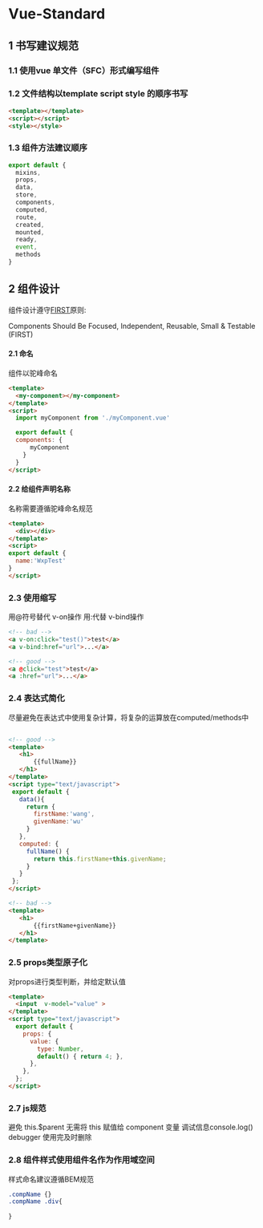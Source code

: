 # Vue-Standard

## 1 书写建议规范
### 1.1 使用vue 单文件（SFC）形式编写组件

### 1.2 文件结构以template script style 的顺序书写
```html
<template></template>
<script></script>
<style></style>
```
### 1.3  组件方法建议顺序

```javascript
export default {
  mixins,
  props,
  data,
  store,
  components,
  computed,
  route,
  created,
  mounted,
  ready,
  event,
  methods
}
```


## 2 组件设计

组件设计遵守[FIRST](https://addyosmani.com/first/)原则:

Components Should Be Focused, Independent, Reusable, Small & Testable (FIRST)



#### 2.1 命名

组件以驼峰命名

```html
<template>
  <my-component></my-component>
</template>
<script>
  import myComponent from './myComponent.vue'

  export default {
  components: {
  	  myComponent
    }
  }
</script>

```
#### 2.2 给组件声明名称
名称需要遵循驼峰命名规范
```html
<template>
  <div></div>
</template>
<script>
export default {
  name:'WxpTest'
}
</script>
```
### 2.3 使用缩写

用@符号替代 v-on操作
用:代替 v-bind操作

```html
<!-- bad -->
<a v-on:click="test()">test</a>
<a v-bind:href="url">...</a>

<!-- good -->
<a @click="test">test</a>
<a :href="url">...</a>
```
### 2.4 表达式简化

尽量避免在表达式中使用复杂计算，将复杂的运算放在computed/methods中

 ```html

<!-- good -->
<template>
    <h1>
        {{fullName}}
    </h1>
</template>
<script type="text/javascript">
  export default {
    data(){
      return {
        firstName:'wang',
        givenName:'wu'
      }
    },
    computed: {
      fullName() {
        return this.firstName+this.givenName;
      }
    }
  };
</script>

<!-- bad -->
<template>
    <h1>
        {{firstName+givenName}}
    </h1>
</template>
 ```


### 2.5 props类型原子化

对props进行类型判断，并给定默认值

```html
<template>
  <input  v-model="value" >
</template>
<script type="text/javascript">
  export default {
    props: {
      value: {
        type: Number,
        default() { return 4; },
      },
    },
  };
</script>

```

### 2.7 js规范
   避免 this.$parent
   无需将 this 赋值给 component 变量
   调试信息console.log() debugger 使用完及时删除

### 2.8 组件样式使用组件名作为作用域空间
样式命名建议遵循BEM规范
```css
.compName {}
.compName .div{
    
}
```

